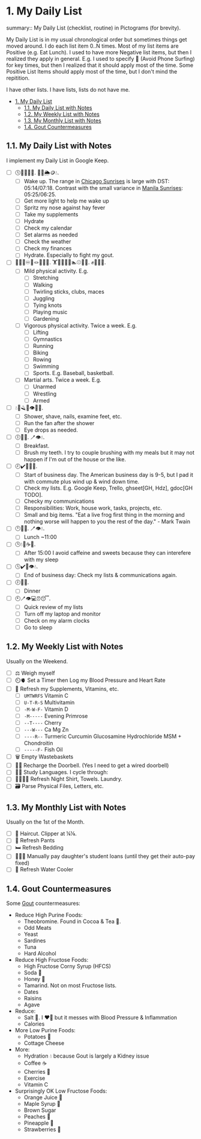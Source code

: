 # 1. My Daily List

summary:: My Daily List (checklist, routine) in Pictograms (for brevity).

My Daily List is in my usual chronological order but sometimes things get moved around. I do each list item 0..N times. Most of my list items are Positive (e.g. Eat Lunch). I used to have more Negative list items, but then I realized they apply in general. E.g. I used to specify 📵 (Avoid Phone Surfing) for key times, but then I realized that it should apply most of the time. Some Positive List Items should apply most of the time, but I don't mind the repitition.

I have other lists. I have lists, lists do not have me.

- [1. My Daily List](#1-my-daily-list)
  - [1.1. My Daily List with Notes](#11-my-daily-list-with-notes)
  - [1.2. My Weekly List with Notes](#12-my-weekly-list-with-notes)
  - [1.3. My Monthly List with Notes](#13-my-monthly-list-with-notes)
  - [1.4. Gout Countermeasures](#14-gout-countermeasures)

## 1.1. My Daily List with Notes

I implement my Daily List in Google Keep.

- [ ] 🕔🔆👃💊💧. 📆⏰🌦️🪙💧.
  - [ ] Wake up. The range in [Chicago Sunrises](https://www.timeanddate.com/sun/usa/chicago) is large with DST: 05:14/07:18. Contrast with the small variance in [Manila Sunrises](https://www.timeanddate.com/sun/philippines/manila): 05:25/06:25.
  - [ ] Get more light to help me wake up
  - [ ] Spritz my nose against hay fever
  - [ ] Take my supplements
  - [ ] Hydrate
  - [ ] Check my calendar
  - [ ] Set alarms as needed
  - [ ] Check the weather
  - [ ] Check my finances
  - [ ] Hydrate. Especially to fight my gout.
- [ ] 🖖🚶🏽♾️🤹🪢🎵🌱💧. 🏋️🤸🏃🚴🚣🏊⚾🏀💧. ✊🤼🤺💧.
  - [ ] Mild physical activity. E.g.
    - [ ] Stretching
    - [ ] Walking
    - [ ] Twirling sticks, clubs, maces
    - [ ] Juggling
    - [ ] Tying knots
    - [ ] Playing music
    - [ ] Gardening
  - [ ] Vigorous physical activity. Twice a week. E.g.
    - [ ] Lifting
    - [ ] Gymnastics
    - [ ] Running
    - [ ] Biking
    - [ ] Rowing
    - [ ] Swimming
    - [ ] Sports. E.g. Baseball, basketball.
  - [ ] Martial arts. Twice a week. E.g.
    - [ ] Unarmed
    - [ ] Wrestling
    - [ ] Armed
- [ ] 💧🚿🪒👣👁️💨💧.
  - [ ] Shower, shave, nails, examine feet, etc.
  - [ ] Run the fan after the shower
  - [ ] Eye drops as needed.
- [ ] 🕕🍴💧. 🪥👁️💧.
  - [ ] Breakfast.
  - [ ] Brush my teeth. I try to couple brushing with my meals but it may not happen if I'm out of the house or the like.
- [ ] 🕗✔️📧🐸💧.
  - [ ] Start of business day. The American business day is 9-5, but I pad it with commute plus wind up & wind down time.
  - [ ] Check my lists. E.g. Google Keep, Trello, ghseet[GH, Hdz], gdoc[GH TODO].
  - [ ] Checky my communications
  - [ ] Responsibilities: Work, house work, tasks, projects, etc.
  - [ ] Small and big items. "Eat a live frog first thing in the morning and nothing worse will happen to you the rest of the day." - Mark Twain
- [ ] 🕛🍴💧. 🪥👁️💧.
  - [ ] Lunch ~11:00
- [ ] 🕒💧🚫☕🍬.
  - [ ] After 15:00 I avoid caffeine and sweets because they can interefere with my sleep
- [ ] 🕔✔️📧👁️💧.
  - [ ] End of business day: Check my lists & communications again.
- [ ] 🕖🍴💧.
  - [ ] Dinner
- [ ] 🕙🪥👁️💻⏰😴.
  - [ ] Quick review of my lists
  - [ ] Turn off my laptop and monitor
  - [ ] Check on my alarm clocks
  - [ ] Go to sleep

## 1.2. My Weekly List with Notes

Usually on the Weekend.

- [ ] ⚖️ Weigh myself
- [ ] ⏲️🫀 Set a Timer then Log my Blood Pressure and Heart Rate
- [ ] 💊 Refresh my Supplements, Vitamins, etc.
  - [ ] `UMTWRFS` Vitamin C
  - [ ] `U-T-R-S` Multivitamin
  - [ ] `-M-W-F-` Vitamin D
  - [ ] `-M-----` Evening Primrose
  - [ ] `--T----` Cherry
  - [ ] `---W---` Ca Mg Zn
  - [ ] `----R--` Turmeric Curcumin Glucosamine Hydrochloride MSM + Chondroitin
  - [ ] `-----F-` Fish Oil
- [ ] 🗑️ Empty Wastebaskets
- [ ] 🚪🔔 Recharge the Doorbell. (Yes I need to get a wired doorbell)
- [ ] 🦉🤟 Study Languages. I cycle through:
- [ ] 🌙👕🛀🧺 Refresh Night Shirt, Towels. Laundry.
- [ ] 🗃️ Parse Physical Files, Letters, etc.

## 1.3. My Monthly List with Notes

Usually on the 1st of the Month.

- [ ] 💇 Haircut. Clipper at ¼⅛.
- [ ] 👖 Refresh Pants
- [ ] 🛏️ Refresh Bedding
- [ ] 👩‍🎓💲 Manually pay daughter's student loans (until they get their auto-pay fixed)
- [ ] 🚰 Refresh Water Cooler

## 1.4. Gout Countermeasures

Some [Gout](https://en.wikipedia.org/wiki/Gout) countermeasures:

- Reduce High Purine Foods:
  - Theobromine. Found in Cocoa & Tea 🍵.
  - Odd Meats
  - Yeast
  - Sardines
  - Tuna
  - Hard Alcohol
- Reduce High Fructose Foods:
  - High Fructose Corny Syrup (HFCS)
  - Soda 🥤
  - Honey 🍯
  - Tamarind. Not on most Fructose lists.
  - Dates
  - Raisins
  - Agave
- Reduce:
  - Salt 🧂. I ❤️🧂 but it messes with Blood Pressure & Inflammation
  - Calories
- More Low Purine Foods:
  - Potatoes 🥔
  - Cottage Cheese
- More:
  - Hydration 💧 because Gout is largely a Kidney issue
  - Coffee ☕
  - Cherries 🍒
  - Exercise
  - Vitamin C
- Surprisingly OK Low Fructose Foods:
  - Orange Juice 🍊
  - Maple Syrup 🍁
  - Brown Sugar
  - Peaches 🍑
  - Pineapple 🍍
  - Strawberries 🍓
